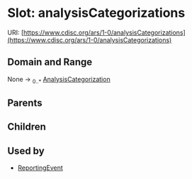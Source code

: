 
# Slot: analysisCategorizations




URI: [https://www.cdisc.org/ars/1-0/analysisCategorizations](https://www.cdisc.org/ars/1-0/analysisCategorizations)


## Domain and Range

None &#8594;  <sub>0..\*</sub> [AnalysisCategorization](AnalysisCategorization.md)

## Parents


## Children


## Used by

 * [ReportingEvent](ReportingEvent.md)

